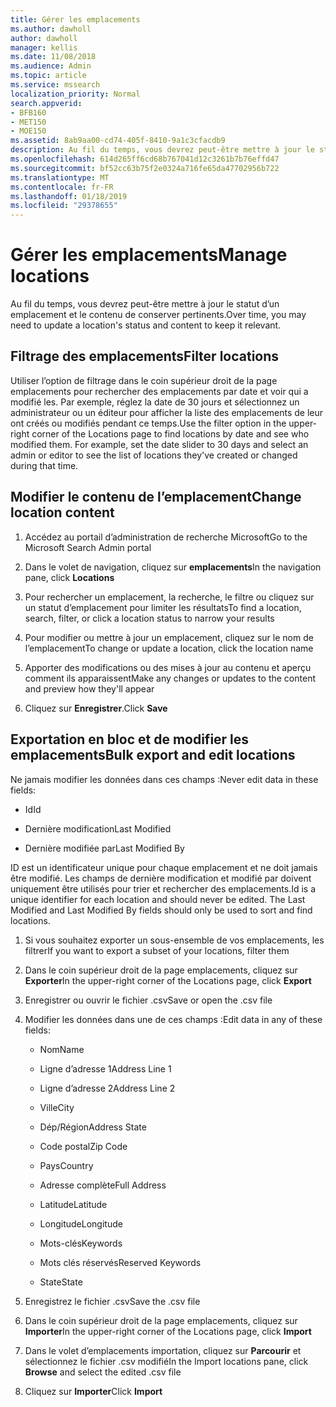 ```yaml
---
title: Gérer les emplacements
ms.author: dawholl
author: dawholl
manager: kellis
ms.date: 11/08/2018
ms.audience: Admin
ms.topic: article
ms.service: mssearch
localization_priority: Normal
search.appverid:
- BFB160
- MET150
- MOE150
ms.assetid: 8ab9aa00-cd74-405f-8410-9a1c3cfacdb9
description: Au fil du temps, vous devrez peut-être mettre à jour le statut d’un emplacement et le contenu de conserver pertinents.
ms.openlocfilehash: 614d265ff6cd68b767041d12c3261b7b76effd47
ms.sourcegitcommit: bf52cc63b75f2e0324a716fe65da47702956b722
ms.translationtype: MT
ms.contentlocale: fr-FR
ms.lasthandoff: 01/18/2019
ms.locfileid: "29378655"
---
```

# <a name="manage-locations"></a><span data-ttu-id="2df50-103">Gérer les emplacements</span><span class="sxs-lookup"><span data-stu-id="2df50-103">Manage locations</span></span>

<span data-ttu-id="2df50-104">Au fil du temps, vous devrez peut-être mettre à jour le statut d’un emplacement et le contenu de conserver pertinents.</span><span class="sxs-lookup"><span data-stu-id="2df50-104">Over time, you may need to update a location's status and content to keep it relevant.</span></span> 
  
## <a name="filter-locations"></a><span data-ttu-id="2df50-105">Filtrage des emplacements</span><span class="sxs-lookup"><span data-stu-id="2df50-105">Filter locations</span></span>

<span data-ttu-id="2df50-p101">Utiliser l’option de filtrage dans le coin supérieur droit de la page emplacements pour rechercher des emplacements par date et voir qui a modifié les. Par exemple, réglez la date de 30 jours et sélectionnez un administrateur ou un éditeur pour afficher la liste des emplacements de leur ont créés ou modifiés pendant ce temps.</span><span class="sxs-lookup"><span data-stu-id="2df50-p101">Use the filter option in the upper-right corner of the Locations page to find locations by date and see who modified them. For example, set the date slider to 30 days and select an admin or editor to see the list of locations they've created or changed during that time.</span></span>
  
## <a name="change-location-content"></a><span data-ttu-id="2df50-108">Modifier le contenu de l’emplacement</span><span class="sxs-lookup"><span data-stu-id="2df50-108">Change location content</span></span>

1. <span data-ttu-id="2df50-109">Accédez au portail d’administration de recherche Microsoft</span><span class="sxs-lookup"><span data-stu-id="2df50-109">Go to the Microsoft Search Admin portal</span></span>
    
2. <span data-ttu-id="2df50-110">Dans le volet de navigation, cliquez sur **emplacements**</span><span class="sxs-lookup"><span data-stu-id="2df50-110">In the navigation pane, click **Locations**</span></span>
    
3. <span data-ttu-id="2df50-111">Pour rechercher un emplacement, la recherche, le filtre ou cliquez sur un statut d’emplacement pour limiter les résultats</span><span class="sxs-lookup"><span data-stu-id="2df50-111">To find a location, search, filter, or click a location status to narrow your results</span></span>
    
4. <span data-ttu-id="2df50-112">Pour modifier ou mettre à jour un emplacement, cliquez sur le nom de l’emplacement</span><span class="sxs-lookup"><span data-stu-id="2df50-112">To change or update a location, click the location name</span></span>
    
5. <span data-ttu-id="2df50-113">Apporter des modifications ou des mises à jour au contenu et aperçu comment ils apparaissent</span><span class="sxs-lookup"><span data-stu-id="2df50-113">Make any changes or updates to the content and preview how they'll appear</span></span> 
    
6. <span data-ttu-id="2df50-114">Cliquez sur **Enregistrer**.</span><span class="sxs-lookup"><span data-stu-id="2df50-114">Click **Save**</span></span>
    
## <a name="bulk-export-and-edit-locations"></a><span data-ttu-id="2df50-115">Exportation en bloc et de modifier les emplacements</span><span class="sxs-lookup"><span data-stu-id="2df50-115">Bulk export and edit locations</span></span>

<span data-ttu-id="2df50-116">Ne jamais modifier les données dans ces champs :</span><span class="sxs-lookup"><span data-stu-id="2df50-116">Never edit data in these fields:</span></span>
  
- <span data-ttu-id="2df50-117">Id</span><span class="sxs-lookup"><span data-stu-id="2df50-117">Id</span></span>
    
- <span data-ttu-id="2df50-118">Dernière modification</span><span class="sxs-lookup"><span data-stu-id="2df50-118">Last Modified</span></span>
    
- <span data-ttu-id="2df50-119">Dernière modifiée par</span><span class="sxs-lookup"><span data-stu-id="2df50-119">Last Modified By</span></span>
    
<span data-ttu-id="2df50-p102">ID est un identificateur unique pour chaque emplacement et ne doit jamais être modifié. Les champs de dernière modification et modifié par doivent uniquement être utilisés pour trier et rechercher des emplacements.</span><span class="sxs-lookup"><span data-stu-id="2df50-p102">Id is a unique identifier for each location and should never be edited. The Last Modified and Last Modified By fields should only be used to sort and find locations.</span></span>
  
1. <span data-ttu-id="2df50-122">Si vous souhaitez exporter un sous-ensemble de vos emplacements, les filtrer</span><span class="sxs-lookup"><span data-stu-id="2df50-122">If you want to export a subset of your locations, filter them</span></span>
    
2. <span data-ttu-id="2df50-123">Dans le coin supérieur droit de la page emplacements, cliquez sur **Exporter**</span><span class="sxs-lookup"><span data-stu-id="2df50-123">In the upper-right corner of the Locations page, click **Export**</span></span>
    
3. <span data-ttu-id="2df50-124">Enregistrer ou ouvrir le fichier .csv</span><span class="sxs-lookup"><span data-stu-id="2df50-124">Save or open the .csv file</span></span>
    
4. <span data-ttu-id="2df50-125">Modifier les données dans une de ces champs :</span><span class="sxs-lookup"><span data-stu-id="2df50-125">Edit data in any of these fields:</span></span>
    
   - <span data-ttu-id="2df50-126">Nom</span><span class="sxs-lookup"><span data-stu-id="2df50-126">Name</span></span>
    
   - <span data-ttu-id="2df50-127">Ligne d’adresse 1</span><span class="sxs-lookup"><span data-stu-id="2df50-127">Address Line 1</span></span>
    
   - <span data-ttu-id="2df50-128">Ligne d’adresse 2</span><span class="sxs-lookup"><span data-stu-id="2df50-128">Address Line 2</span></span>
    
   - <span data-ttu-id="2df50-129">Ville</span><span class="sxs-lookup"><span data-stu-id="2df50-129">City</span></span>
    
   - <span data-ttu-id="2df50-130">Dép/Région</span><span class="sxs-lookup"><span data-stu-id="2df50-130">Address State</span></span>
    
   - <span data-ttu-id="2df50-131">Code postal</span><span class="sxs-lookup"><span data-stu-id="2df50-131">Zip Code</span></span>
    
   - <span data-ttu-id="2df50-132">Pays</span><span class="sxs-lookup"><span data-stu-id="2df50-132">Country</span></span>
    
   - <span data-ttu-id="2df50-133">Adresse complète</span><span class="sxs-lookup"><span data-stu-id="2df50-133">Full Address</span></span>
    
   - <span data-ttu-id="2df50-134">Latitude</span><span class="sxs-lookup"><span data-stu-id="2df50-134">Latitude</span></span>
    
   - <span data-ttu-id="2df50-135">Longitude</span><span class="sxs-lookup"><span data-stu-id="2df50-135">Longitude</span></span>
    
   - <span data-ttu-id="2df50-136">Mots-clés</span><span class="sxs-lookup"><span data-stu-id="2df50-136">Keywords</span></span>
    
   - <span data-ttu-id="2df50-137">Mots clés réservés</span><span class="sxs-lookup"><span data-stu-id="2df50-137">Reserved Keywords</span></span>
    
   - <span data-ttu-id="2df50-138">State</span><span class="sxs-lookup"><span data-stu-id="2df50-138">State</span></span>
    
5. <span data-ttu-id="2df50-139">Enregistrez le fichier .csv</span><span class="sxs-lookup"><span data-stu-id="2df50-139">Save the .csv file</span></span>
    
6. <span data-ttu-id="2df50-140">Dans le coin supérieur droit de la page emplacements, cliquez sur **Importer**</span><span class="sxs-lookup"><span data-stu-id="2df50-140">In the upper-right corner of the Locations page, click **Import**</span></span>
    
7. <span data-ttu-id="2df50-141">Dans le volet d’emplacements importation, cliquez sur **Parcourir** et sélectionnez le fichier .csv modifié</span><span class="sxs-lookup"><span data-stu-id="2df50-141">In the Import locations pane, click **Browse** and select the edited .csv file</span></span> 
    
8. <span data-ttu-id="2df50-142">Cliquez sur **Importer**</span><span class="sxs-lookup"><span data-stu-id="2df50-142">Click **Import**</span></span>

  

